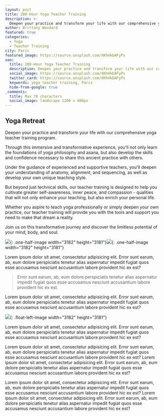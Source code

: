 ```yaml
---
layout: post
title: 200-Hour Yoga Teacher Training
description: >-
  Deepen your practice and transform your life with our comprehensive yoga teacher training program.
author: Brittany Woodard
featured: true
categories:
  - Yoga
  - Teacher Training
city: Paris
featured_image: https://source.unsplash.com/XKhHkbAFyPs
seo:
  title: 200-Hour Yoga Teacher Training
  description: Deepen your practice and transform your life with our comprehensive yoga teacher training program.
  social_image: https://source.unsplash.com/XKhHkbAFyPs
  twitter_card: https://source.unsplash.com/XKhHkbAFyPs
  keywords: yoga teacher training, Paris
  hide-from-google: true
_comments:
  title: Max 70 characters
  social_image: landscape 1200 x 600px
---
```

## Yoga Retreat

Deepen your practice and transform your life with our comprehensive yoga teacher training program.

Through this immersive and transformative experience, you'll not only learn the foundations of yoga philosophy and asana, but also develop the skills and confidence necessary to share this ancient practice with others.

Under the guidance of experienced and supportive teachers, you'll deepen your understanding of anatomy, alignment, and sequencing, as well as develop your own unique teaching style.

But beyond just technical skills, our teacher training is designed to help you cultivate greater self-awareness, inner peace, and compassion - qualities that will not only enhance your teaching, but also enrich your personal life.

Whether you aspire to teach yoga professionally or simply deepen your own practice, our teacher training will provide you with the tools and support you need to make that dream a reality.

Join us on this transformative journey and discover the limitless potential of your mind, body, and soul.

![](/uploads/dee-copper-and-wild-1lbmrktx8gq-unsplash.jpg){: .one-half-image width="3182" height="3181"}![](/uploads/dee-copper-and-wild-1lbmrktx8gq-unsplash.jpg){: .one-half-image width="3182" height="3181"}

Lorem ipsum dolor sit amet, consectetur adipisicing elit. Error sunt earum, ab, eum dolore perspiciatis tenetur alias aspernatur impedit fugiat quos esse accusamus nesciunt accusantium labore provident hic ex est?

> Error sunt earum, ab, eum dolore perspiciatis tenetur alias aspernatur impedit fugiat quos esse accusamus nesciunt accusantium labore provident hic ex est.

Lorem ipsum dolor sit amet, consectetur adipisicing elit. Error sunt earum, ab, eum dolore perspiciatis tenetur alias aspernatur impedit fugiat quos esse accusamus nesciunt accusantium labore provident hic ex est?

![](/uploads/dee-copper-and-wild-1lbmrktx8gq-unsplash.jpg){: .float-left-image width="3182" height="3181"}

Lorem ipsum dolor sit amet, consectetur adipisicing elit. Error sunt earum, ab, eum dolore perspiciatis tenetur alias aspernatur impedit fugiat quos esse accusamus nesciunt accusantium labore provident hic ex est?

Lorem ipsum dolor sit amet, consectetur adipisicing elit. Error sunt earum, ab, eum dolore perspiciatis tenetur alias aspernatur impedit fugiat quos esse accusamus nesciunt accusantium labore provident hic ex est? Lorem ipsum dolor sit amet, consectetur adipisicing elit. Error sunt earum, ab, eum dolore perspiciatis tenetur alias aspernatur impedit fugiat quos esse accusamus nesciunt accusantium labore provident hic ex est?

Lorem ipsum dolor sit amet, consectetur adipisicing elit. Error sunt earum, ab, eum dolore perspiciatis tenetur alias aspernatur impedit fugiat quos esse accusamus nesciunt accusantium labore provident hic ex est? Lorem ipsum dolor sit amet, consectetur adipisicing elit. Error sunt earum, ab, eum dolore perspiciatis tenetur alias aspernatur impedit fugiat quos esse accusamus nesciunt accusantium labore provident hic ex est?